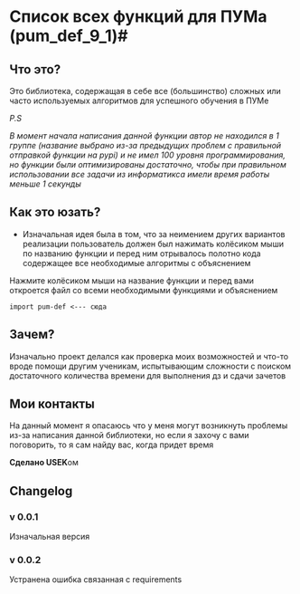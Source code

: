 # Список всех функций для ПУМа (pum_def_9_1)#

## Что это? ## 
Это библиотека, содержащая в себе все (большинство) сложных или часто используемых алгоритмов для успешного обучения в ПУМе

_P.S_

_В момент начала написания данной функции автор не находился в 1 группе (название выбрано из-за предыдущих проблем с правильной отправкой функции на pypi) и не имел 100 уровня программирования, но функции были оптимизированы достаточно, чтобы при правильном использовании все задачи из информатикса имели время работы меньше 1 секунды_


## Как это юзать? ##
- Изначальная идея была в том, что за неимением других вариантов реализации пользователь должен был нажимать колёсиком мыши по названию функции и перед ним отрывалось полотно кода содержащее все необходимые алгоритмы с объяснением

Нажмите колёсиком мыши на название функции и перед вами откроется файл со всеми необходимыми функциями и объяснением

    import pum-def <--- сюда

## Зачем? ##
Изначально проект делался как проверка моих возможностей и что-то вроде помощи другим ученикам, испытывающим сложности с поиском достаточного количества времени для выполнения дз и сдачи зачетов

## Мои контакты ##
На данный момент я опасаюсь что у меня могут возникнуть проблемы из-за написания данной библиотеки, но если я захочу с вами поговорить, то я сам найду вас, когда придет время

**Сделано USEK**ом

## Changelog ##

### v 0.0.1 ###

Изначальная версия

### v 0.0.2 ###

Устранена ошибка связанная с requirements
